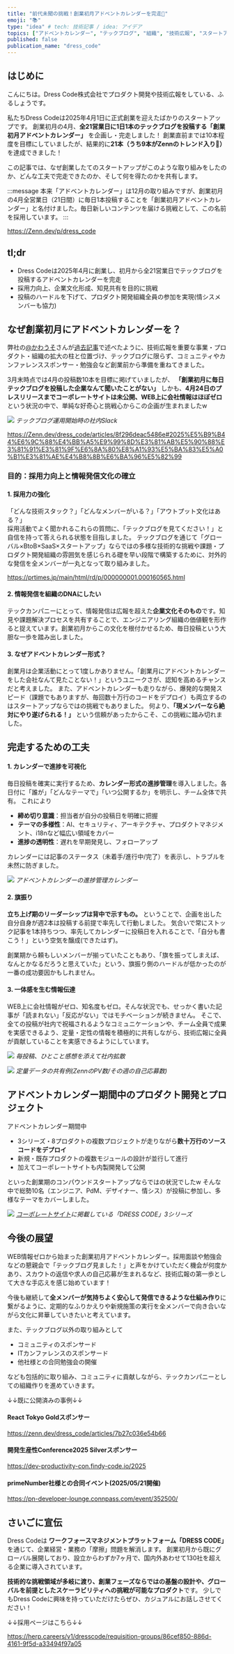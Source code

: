 ```yaml
---
title: "前代未聞の挑戦！創業初月アドベントカレンダーを完走🎉"
emoji: "📚"
type: "idea" # tech: 技術記事 / idea: アイデア
topics: ["アドベントカレンダー", "テックブログ", "組織", "技術広報", "スタートアップ"]
published: false
publication_name: "dress_code"
---
```


## はじめに

こんにちは。Dress Code株式会社でプロダクト開発や技術広報をしている、ふるしょうです。

私たちDress Codeは2025年4月1日に正式創業を迎えたばかりのスタートアップです。
創業初月の4月、**全21営業日に1日1本のテックブログを投稿する「創業初月アドベントカレンダー」** を企画し・完走しました！
創業直前までは10本程度を目標にしていましたが、結果的に**21本（うち9本がZennのトレンド入り🎉）** を達成できました！

この記事では、なぜ創業したてのスタートアップがこのような取り組みをしたのか、どんな工夫で完走できたのか、そして何を得たのかを共有します。


:::message
本来「アドベントカレンダー」は12月の取り組みですが、創業初月の4月全営業日（21日間）に毎日1本投稿することを「創業初月アドベントカレンダー」と名付けました。毎日新しいコンテンツを届ける挑戦として、この名前を採用しています。
:::

https://Zenn.dev/p/dress_code
## tl;dr

- Dress Codeは2025年4月に創業し、初月から全21営業日でテックブログを投稿するアドベントカレンダーを完走
- 採用力向上、企業文化形成、知見共有を目的に挑戦
- 投稿のハードルを下げて、プロダクト開発組織全員の参加を実現(情シスメンバーも協力)

## なぜ創業初月にアドベントカレンダーを？

弊社の[@かわうそ](https://Zenn.dev/syoryu89)さんが[過去記事](https://Zenn.dev/dress_code/articles/8f296deac5486e#2025%E5%B9%B44%E6%9C%88%E4%BB%A5%E9%99%8D%E3%81%AB%E5%90%88%E3%81%91%E3%81%9F%E6%8A%80%E8%A1%93%E5%BA%83%E5%A0%B1%E3%81%AE%E4%B8%8B%E6%BA%96%E5%82%99)で述べたように、技術広報を重要な事業・プロダクト・組織の拡大の柱と位置づけ、テックブログに限らず、コミュニティやカンファレンススポンサー・勉強会など創業前から準備を重ねてきました。

3月末時点では4月の投稿数10本を目標に掲げていましたが、
 **「創業初月に毎日テックブログを投稿した企業なんて聞いたことがない」** 
 しかも、**4月24日のプレスリリースまでコーポレートサイトは未公開、WEB上に会社情報はほぼゼロ**という状況の中で、単純な好奇心と挑戦心からこの企画が生まれましたw

![](/images/advent-calendar.png)
*テックブログ運用開始時の社内Slack*

https://Zenn.dev/dress_code/articles/8f296deac5486e#2025%E5%B9%B44%E6%9C%88%E4%BB%A5%E9%99%8D%E3%81%AB%E5%90%88%E3%81%91%E3%81%9F%E6%8A%80%E8%A1%93%E5%BA%83%E5%A0%B1%E3%81%AE%E4%B8%8B%E6%BA%96%E5%82%99

### 目的：採用力向上と情報発信文化の確立

#### 1. 採用力の強化
「どんな技術スタック？」「どんなメンバーがいる？」「アウトプット文化はある？」  
採用活動でよく聞かれるこれらの質問に、「テックブログを見てください！」と自信を持って答えられる状態を目指しました。
テックブログを通じて「グローバル×BtoB×SaaS×スタートアップ」ならではの多様な技術的な挑戦や課題・プロダクト開発組織の雰囲気を感じられる礎を早い段階で構築するために、対外的な発信を全メンバーが一丸となって取り組みました。

https://prtimes.jp/main/html/rd/p/000000001.000160565.html

#### 2. 情報発信を組織のDNAにしたい
テックカンパニーにとって、情報発信は広報を超えた**企業文化そのもの**です。知見や課題解決プロセスを共有することで、エンジニアリング組織の価値観を形作ると捉えています。創業初月からこの文化を根付かせるため、毎日投稿という大胆な一歩を踏み出しました。

#### 3. なぜアドベントカレンダー形式？
創業月は企業活動にとって1度しかありません。「創業月にアドベントカレンダーをした会社なんて見たことない！」というユニークさが、認知を高めるチャンスだと考えました。
また、アドベントカレンダーも走りながら、爆発的な開発スピード（課題でもありますが、毎回数十万行のコードをデプロイ）も両立するのはスタートアップならではの挑戦でもありました。
何より、**「現メンバーなら絶対にやり遂げられる！」** という信頼があったからこそ、この挑戦に踏み切れました。

## 完走するための工夫

#### 1. カレンダーで進捗を可視化
毎日投稿を確実に実行するため、**カレンダー形式の進捗管理**を導入しました。各日付に「誰が」「どんなテーマで」「いつ公開するか」を明示し、チーム全体で共有。
これにより
- **締め切り意識**：担当者が自分の投稿日を明確に把握
- **テーマの多様性**：AI、セキュリティ、アーキテクチャ、プロダクトマネジメント、i18nなど幅広い領域をカバー
- **進捗の透明性**：遅れを早期発見し、フォローアップ

カレンダーには記事のステータス（未着手/進行中/完了）を表示し、トラブルを未然に防ぎました。

![](/images/advent-calendar-1.png)
*アドベントカレンダーの進捗管理カレンダー*

#### 2. 旗振り
**立ち上げ期のリーダーシップは背中で示すもの。**
ということで、企画を出した自分自身が週2本は投稿する前提で率先して行動しました。
気合いで常にストック記事を1本持ちつつ、率先してカレンダーに投稿日を入れることで、「自分も書こう！」という空気を醸成(できたはず)。

創業期から頼もしいメンバーが揃っていたこともあり、「旗を振ってしまえば、なんとかなるだろうと思えていた」という、旗振り側のハードルが低かったのが一番の成功要因かもしれません。

#### 3. 一体感を生む情報伝達
WEB上に会社情報がゼロ、知名度もゼロ。そんな状況でも、せっかく書いた記事が「読まれない」「反応がない」ではモチベーションが続きません。
そこで、全ての投稿が社内で祝福されるようなコミュニケーションや、チーム全員で成果を実感できるよう、定量・定性の情報を積極的に共有しながら、技術広報に全員が貢献していることを実感できるようにしています。

![](/images/advent-calendar-2.png)
*毎投稿、ひとこと感想を添えて社内拡散*

![](/images/advent-calendar-3.png)
*定量データの共有例(ZennのPV数/その週の自己応募数)*



## アドベントカレンダー期間中のプロダクト開発とプロジェクト
アドベントカレンダー期間中
- 3シリーズ・8プロダクトの複数プロジェクトが走りながら**数十万行のソースコードをデプロイ**
- 新規・既存プロダクトの複数モジュールの設計が並行して進行
- 加えてコーポレートサイトも内製開発して公開

といった創業期のコンパウンドスタートアップならではの状況でしたw
そんな中で総勢10名（エンジニア、PdM、デザイナー、情シス）が投稿に参加し、多様なテーマをカバーしました。

![](/images/advent-calendar-5.png)
*[コーポレートサイト](https://www.dress-code.com/)に掲載している「DRESS CODE」3シリーズ*


## 今後の展望
WEB情報ゼロから始まった創業初月アドベントカレンダー。採用面談や勉強会などの懇親会で「テックブログ見ました！」と声をかけていただく機会が何度かあり、スカウトの返信や求人の自己応募が生まれるなど、技術広報の第一歩として大きな手応えを感じ始めています！

今後も継続して**全メンバーが気持ちよく安心して発信できるような仕組み作り**に繋がるように、定期的なふりかえりや新規施策の実行を全メンバーで向き合いながら文化に昇華していきたいと考えています。

また、テックブログ以外の取り組みとして
- コミュニティのスポンサード
- ITカンファレンスのスポンサード
- 他社様との合同勉強会の開催

なども包括的に取り組み、コミュニティに貢献しながら、テックカンパニーとしての組織作りを進めていきます。

↓↓既に公開済みの事例↓↓
####  React Tokyo Goldスポンサー
https://zenn.dev/dress_code/articles/7b27c036e54b66

#### 開発生産性Conference2025 Silverスポンサー
https://dev-productivity-con.findy-code.io/2025


#### primeNumber社様との合同イベント(2025/05/21開催)
https://pn-developer-lounge.connpass.com/event/352500/

## さいごに宣伝

Dress Codeは **ワークフォースマネジメントプラットフォーム「DRESS CODE」**　を通じて、企業経営・業務の「摩擦」問題を解消します。
創業初月から既にグローバル展開しており、設立からわずか7ヶ月で、国内外あわせて130社を超える企業に導入されています。

**技術的な挑戦領域が多岐に渡り、創業フェーズならではの基盤の設計や、グローバルを前提としたスケーラビリティへの挑戦が可能なプロダクト**です。
少しでもDress Codeに興味を持っていただけたらぜひ、カジュアルにお話しさせてください！

↓↓採用ページはこちら↓↓

https://herp.careers/v1/dresscode/requisition-groups/86cef850-886d-4161-9f5d-a33494f97a05